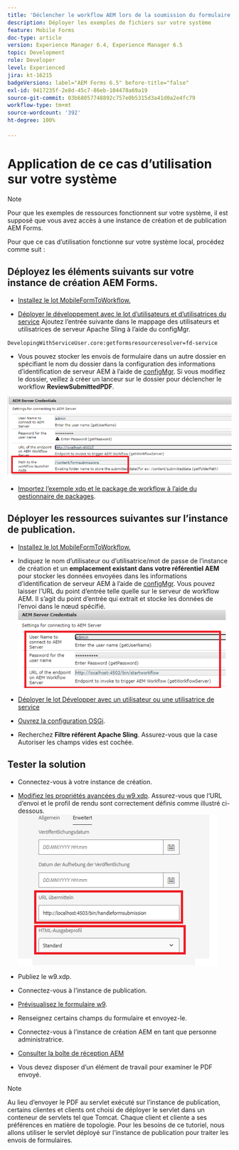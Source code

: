 ```yaml
---
title: 'Déclencher le workflow AEM lors de la soumission du formulaire HTML5 : application de ce cas d’utilisation'
description: Déployer les exemples de fichiers sur votre système
feature: Mobile Forms
doc-type: article
version: Experience Manager 6.4, Experience Manager 6.5
topic: Development
role: Developer
level: Experienced
jira: kt-16215
badgeVersions: label="AEM Forms 6.5" before-title="false"
exl-id: 9417235f-2e8d-45c7-86eb-104478a69a19
source-git-commit: 03b68057748892c757e0b5315d3a41d0a2e4fc79
workflow-type: tm+mt
source-wordcount: '392'
ht-degree: 100%

---
```


# Application de ce cas d’utilisation sur votre système

>[!NOTE]
>
>Pour que les exemples de ressources fonctionnent sur votre système, il est supposé que vous avez accès à une instance de création et de publication AEM Forms.

Pour que ce cas d’utilisation fonctionne sur votre système local, procédez comme suit :

## Déployez les éléments suivants sur votre instance de création AEM Forms.

* [Installez le lot MobileFormToWorkflow.](assets/MobileFormToWorkflow.core-1.0.0-SNAPSHOT.jar)

* [Déployer le développement avec le lot d’utilisateurs et d’utilisatrices du service](https://experienceleague.adobe.com/docs/experience-manager-learn/assets/developingwithserviceuser.zip?lang=fr)
Ajoutez l’entrée suivante dans le mappage des utilisateurs et utilisatrices de serveur Apache Sling à l’aide du configMgr.

```
DevelopingWithServiceUser.core:getformsresourceresolver=fd-service
```

* Vous pouvez stocker les envois de formulaire dans un autre dossier en spécifiant le nom du dossier dans la configuration des informations d’identification de serveur AEM à l’aide de [configMgr](http://localhost:4502/system/console/configMg). Si vous modifiez le dossier, veillez à créer un lanceur sur le dossier pour déclencher le workflow **ReviewSubmittedPDF**.

![config-author](assets/author-config.png)
* [Importez l’exemple xdp et le package de workflow à l’aide du gestionnaire de packages](assets/xdp-form-and-workflow.zip).


## Déployer les ressources suivantes sur l’instance de publication.

* [Installez le lot MobileFormToWorkflow.](assets/MobileFormToWorkflow.core-1.0.0-SNAPSHOT.jar)

* Indiquez le nom d’utilisateur ou d’utilisatrice/mot de passe de l’instance de création et un **emplacement existant dans votre référentiel AEM** pour stocker les données envoyées dans les informations d’identification de serveur AEM à l’aide de [configMgr](http://localhost:4503/system/console/configMgr). Vous pouvez laisser l’URL du point d’entrée telle quelle sur le serveur de workflow AEM. Il s’agit du point d’entrée qui extrait et stocke les données de l’envoi dans le nœud spécifié.
  ![publish-config](assets/publish-config.png)

* [Déployer le lot Développer avec un utilisateur ou une utilisatrice de service](https://experienceleague.adobe.com/docs/experience-manager-learn/assets/developingwithserviceuser.zip?lang=fr)
* [Ouvrez la configuration OSGi](http://localhost:4503/system/console/configMgr).
* Recherchez **Filtre référent Apache Sling**. Assurez-vous que la case Autoriser les champs vides est cochée.


## Tester la solution

* Connectez-vous à votre instance de création.
* [Modifiez les propriétés avancées du w9.xdp](http://localhost:4502/libs/fd/fm/gui/content/forms/formmetadataeditor.html/content/dam/formsanddocuments/w9.xdp). Assurez-vous que l’URL d’envoi et le profil de rendu sont correctement définis comme illustré ci-dessous.
  ![xdp-advanced-properties](assets/mobile-form-properties.png)

* Publiez le w9.xdp.
* Connectez-vous à l’instance de publication.
* [Prévisualisez le formulaire w9](http://localhost:4503/content/dam/formsanddocuments/w9.xdp/jcr:content).
* Renseignez certains champs du formulaire et envoyez-le.
* Connectez-vous à l’instance de création AEM en tant que personne administratrice.
* [Consulter la boîte de réception AEM](http://localhost:4502/aem/inbox)
* Vous devez disposer d’un élément de travail pour examiner le PDF envoyé.

>[!NOTE]
>
>Au lieu d’envoyer le PDF au servlet exécuté sur l’instance de publication, certains clientes et clients ont choisi de déployer le servlet dans un conteneur de servlets tel que Tomcat. Chaque client et cliente a ses préférences en matière de topologie. Pour les besoins de ce tutoriel, nous allons utiliser le servlet déployé sur l’instance de publication pour traiter les envois de formulaires.

